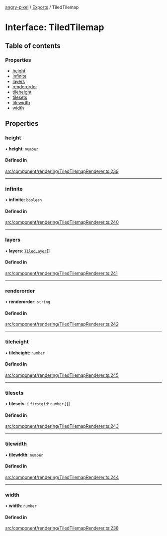[angry-pixel](../README.md) / [Exports](../modules.md) / TiledTilemap

# Interface: TiledTilemap

## Table of contents

### Properties

- [height](TiledTilemap.md#height)
- [infinite](TiledTilemap.md#infinite)
- [layers](TiledTilemap.md#layers)
- [renderorder](TiledTilemap.md#renderorder)
- [tileheight](TiledTilemap.md#tileheight)
- [tilesets](TiledTilemap.md#tilesets)
- [tilewidth](TiledTilemap.md#tilewidth)
- [width](TiledTilemap.md#width)

## Properties

### height

• **height**: `number`

#### Defined in

[src/component/rendering/TiledTilemapRenderer.ts:239](https://github.com/angry-pixel-studio/angry-pixel-engine/blob/93d7d6a/src/component/rendering/TiledTilemapRenderer.ts#L239)

___

### infinite

• **infinite**: `boolean`

#### Defined in

[src/component/rendering/TiledTilemapRenderer.ts:240](https://github.com/angry-pixel-studio/angry-pixel-engine/blob/93d7d6a/src/component/rendering/TiledTilemapRenderer.ts#L240)

___

### layers

• **layers**: [`TiledLayer`](TiledLayer.md)[]

#### Defined in

[src/component/rendering/TiledTilemapRenderer.ts:241](https://github.com/angry-pixel-studio/angry-pixel-engine/blob/93d7d6a/src/component/rendering/TiledTilemapRenderer.ts#L241)

___

### renderorder

• **renderorder**: `string`

#### Defined in

[src/component/rendering/TiledTilemapRenderer.ts:242](https://github.com/angry-pixel-studio/angry-pixel-engine/blob/93d7d6a/src/component/rendering/TiledTilemapRenderer.ts#L242)

___

### tileheight

• **tileheight**: `number`

#### Defined in

[src/component/rendering/TiledTilemapRenderer.ts:245](https://github.com/angry-pixel-studio/angry-pixel-engine/blob/93d7d6a/src/component/rendering/TiledTilemapRenderer.ts#L245)

___

### tilesets

• **tilesets**: { `firstgid`: `number`  }[]

#### Defined in

[src/component/rendering/TiledTilemapRenderer.ts:243](https://github.com/angry-pixel-studio/angry-pixel-engine/blob/93d7d6a/src/component/rendering/TiledTilemapRenderer.ts#L243)

___

### tilewidth

• **tilewidth**: `number`

#### Defined in

[src/component/rendering/TiledTilemapRenderer.ts:244](https://github.com/angry-pixel-studio/angry-pixel-engine/blob/93d7d6a/src/component/rendering/TiledTilemapRenderer.ts#L244)

___

### width

• **width**: `number`

#### Defined in

[src/component/rendering/TiledTilemapRenderer.ts:238](https://github.com/angry-pixel-studio/angry-pixel-engine/blob/93d7d6a/src/component/rendering/TiledTilemapRenderer.ts#L238)
